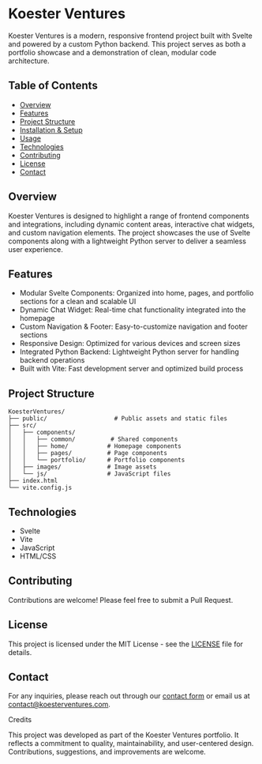 # Koester Ventures

Koester Ventures is a modern, responsive frontend project built with Svelte and powered by a custom Python backend. This project serves as both a portfolio showcase and a demonstration of clean, modular code architecture.

## Table of Contents

- [Overview](#overview)
- [Features](#features)
- [Project Structure](#project-structure)
- [Installation & Setup](#installation--setup)
- [Usage](#usage)
- [Technologies](#technologies)
- [Contributing](#contributing)
- [License](#license)
- [Contact](#contact)

## Overview

Koester Ventures is designed to highlight a range of frontend components and integrations, including dynamic content areas, interactive chat widgets, and custom navigation elements. The project showcases the use of Svelte components along with a lightweight Python server to deliver a seamless user experience.

## Features

- Modular Svelte Components: Organized into home, pages, and portfolio sections for a clean and scalable UI
- Dynamic Chat Widget: Real-time chat functionality integrated into the homepage
- Custom Navigation & Footer: Easy-to-customize navigation and footer sections
- Responsive Design: Optimized for various devices and screen sizes
- Integrated Python Backend: Lightweight Python server for handling backend operations
- Built with Vite: Fast development server and optimized build process

## Project Structure

```text
KoesterVentures/
├── public/                   # Public assets and static files
├── src/
│   ├── components/
│   │   ├── common/          # Shared components
│   │   ├── home/           # Homepage components
│   │   ├── pages/          # Page components
│   │   └── portfolio/      # Portfolio components
│   ├── images/             # Image assets
│   └── js/                 # JavaScript files
├── index.html
└── vite.config.js
```

## Technologies

- Svelte
- Vite
- JavaScript
- HTML/CSS

## Contributing

Contributions are welcome! Please feel free to submit a Pull Request.

## License

This project is licensed under the MIT License - see the [LICENSE](LICENSE) file for details.

## Contact

For any inquiries, please reach out through our [contact form](https://koesterventures.com/#contact) or email us at contact@koesterventures.com.

Credits

This project was developed as part of the Koester Ventures portfolio. It reflects a commitment to quality, maintainability, and user-centered design. Contributions, suggestions, and improvements are welcome.
